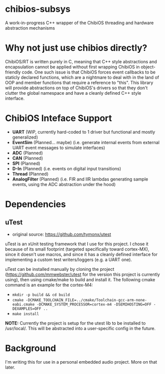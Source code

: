# chibios-subsys
A work-in-progress C++ wrapper of the ChibiOS threading and hardware abstraction mechanisms

# Why not just use chibios directly?
ChibiOS/RT is written purely in C, meaning that C++ style abstractions and encapsulation cannot be applied without first wrapping ChibiOS in object-friendly code. One such issue is that ChibiOS forces event callbacks to be staticly declared functions, which are a nightmare to deal with in the land of OOP and member functions that require a reference to "this". This library will provide abstractions on top of ChibiOS's drivers so that they don't clutter the global namespace and have a cleanly defined C++ style interface.

# ChibiOS Inteface Support
- **UART** (WIP, currently hard-coded to 1 driver but functional and mostly generalized)
- **EventSim** (Planned... maybe) (i.e. generate internal events from external UART event messages to simulate interfaces)
- **ADC** (Planned)
- **CAN** (Planned)
- **SPI** (Planned)
- **D-In** (Planned) (i.e. events on digital input transitions)
- **Thread** (Planned)
- **AnalogFilter** (Planned) (i.e. FIR and IIR lambdas generating sample events, using the ADC abstraction under the hood)

# Dependencies
## uTest
 - original source: https://github.com/tymonx/utest

uTest is an xUnit testing framework that I use for this project. I chose it because of its small footprint (targeted specifically toward cortex-MX), since it doesn't use macros, and since it has a cleanly defined interface for implementing a custom test writers/loggers (e.g. a UART one).

uTest can be installed manually by cloning the project (https://github.com/mmwebster/utest for the version this project is currently using), then using cmake/make to build and install it. The following cmake command is an example for the cortex-M4:

* `mkdir -p build && cd build`
* `cmake -DCMAKE_TOOLCHAIN_FILE=../cmake/Toolchain-gcc-arm-none-eabi.cmake -DCMAKE_SYSTEM_PROCESSOR=cortex-m4 -DSEMIHOSTING=OFF -DEXAMPLES=OFF ..`
* `make install`

__NOTE:__ Currently the project is setup for the utest lib to be installed to /usr/local/. This will be abstracted into a user-specific config in the future.

# Background
I'm writing this for use in a personal embedded audio project. More on that later.
